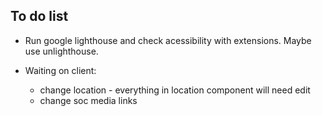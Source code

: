 ## To do list

- Run google lighthouse and check acessibility with extensions. Maybe use unlighthouse.

- Waiting on client:
  - change location - everything in location component will need edit
  - change soc media links
